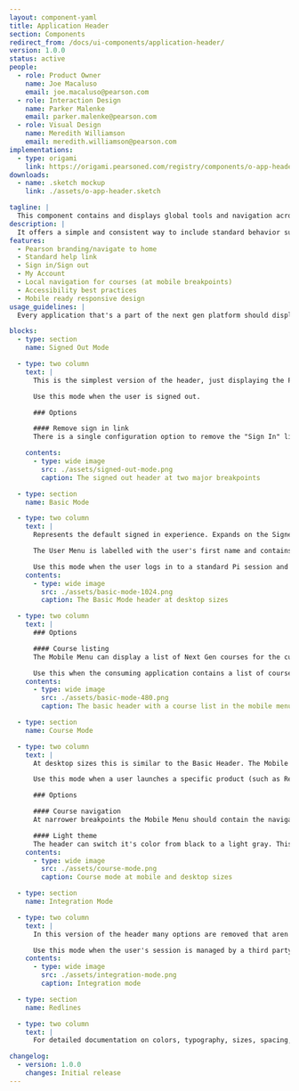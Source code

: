 ```yaml
---
layout: component-yaml
title: Application Header
section: Components
redirect_from: /docs/ui-components/application-header/
version: 1.0.0
status: active
people:
  - role: Product Owner
    name: Joe Macaluso
    email: joe.macaluso@pearson.com
  - role: Interaction Design
    name: Parker Malenke
    email: parker.malenke@pearson.com
  - role: Visual Design
    name: Meredith Williamson
    email: meredith.williamson@pearson.com
implementations:
  - type: origami
    link: https://origami.pearsoned.com/registry/components/o-app-header
downloads:
  - name: .sketch mockup
    link: ./assets/o-app-header.sketch

tagline: |
  This component contains and displays global tools and navigation across the next gen platform.
description: |
  It offers a simple and consistent way to include standard behavior such as sign in/sign out, help content, and global navigation. For courses, it will present local navigation at mobile breakpoints. The header can be presented in four different modes depending on the context it's in. A user's first interaction with the header will likely be the [Signed Out Mode](#anonymous-mode) which displays only the most basic information (usually including a sign in link). After signing in the [Basic Mode](#basic-mode) represents the 'default' header, offering functionality such as account management and sign out. Once the user launches a specific course the [Course Mode](#course-mode) adds a few features, most notably local navigation for mobile breakpoints. In situations where the user's session is managed by a third party (for example 3PL/LMS integration) the [Integration Mode](#focus-mode) will remove distracting/irrelevant navigation options.
features:
  - Pearson branding/navigate to home
  - Standard help link
  - Sign in/Sign out
  - My Account
  - Local navigation for courses (at mobile breakpoints)
  - Accessibility best practices
  - Mobile ready responsive design
usage_guidelines: |
  Every application that's a part of the next gen platform should display the relevant mode of this header in order to promote a consistent experience.

blocks:
  - type: section
    name: Signed Out Mode

  - type: two column
    text: |
      This is the simplest version of the header, just displaying the Pearson logo (with no link interaction), the help link, and (optionally) a Sign In link. The help link is designed to trigger the [Contextual Help component]().

      Use this mode when the user is signed out.

      ### Options

      #### Remove sign in link
      There is a single configuration option to remove the "Sign In" link. Use this option when displaying the sign in link in the header would be redundant (e.g. on the actual sign in page).

    contents:
      - type: wide image
        src: ./assets/signed-out-mode.png
        caption: The signed out header at two major breakpoints

  - type: section
    name: Basic Mode

  - type: two column
    text: |
      Represents the default signed in experience. Expands on the Signed Out Mode by making the Pearson Logo a home link (currently [www.console.pearson.com](http://console.pearson.com)) and including the *User Menu*.

      The User Menu is labelled with the user's first name and contains My Account and Sign Out options. At widths less than 768px it is condensed into the *Mobile Menu* which relabels the dropdown as "Menu" and extends it with a list of courses (if the consuming app has that information).

      Use this mode when the user logs in to a standard Pi session and needs a default header experience.
    contents:
      - type: wide image
        src: ./assets/basic-mode-1024.png
        caption: The Basic Mode header at desktop sizes

  - type: two column
    text: |
      ### Options

      #### Course listing
      The Mobile Menu can display a list of Next Gen courses for the current user. If the list is longer than five items in length it's truncated and a "See X more courses" item is added at the bottom.

      Use this when the consuming application contains a list of courses for the current user.
    contents:
      - type: wide image
        src: ./assets/basic-mode-480.png
        caption: The basic header with a course list in the mobile menu

  - type: section
    name: Course Mode

  - type: two column
    text: |
      At desktop sizes this is similar to the Basic Header. The Mobile Menu gains an "All Courses" link and any local navigation for the course. The Course Mode also offers the ability to enable a light theme.

      Use this mode when a user launches a specific product (such as Revel, Pearson Reader, etc.) with local navigation.

      ### Options

      #### Course navigation
      At narrower breakpoints the Mobile Menu should contain the navigation for the course. The title of the current course will head this section. Use this option when the course offers any high level local navigation options.

      #### Light theme
      The header can switch it's color from black to a light gray. This option should be used when the user is viewing a reading, assessment, or some other type of content which requires their complete focus.
    contents:
      - type: wide image
        src: ./assets/course-mode.png
        caption: Course mode at mobile and desktop sizes

  - type: section
    name: Integration Mode

  - type: two column
    text: |
      In this version of the header many options are removed that aren't relevant in cases where a user is linking their account to a 3rd party (e.g. BlackBoard, Canvas, or other LMSs). The Logo is no longer a link and the right side of the header only contains a help link.

      Use this mode when the user's session is managed by a third party and the user shouldn't have access to platform session features (e.g. sign out, My Account). Specifically, this applies to 3PL/LMS integration scenarios.
    contents:
      - type: wide image
        src: ./assets/integration-mode.png
        caption: Integration mode

  - type: section
    name: Redlines

  - type: two column
    text: |
      For detailed documentation on colors, typography, sizes, spacing, etc. please see the [redlines available here](./assets/redlines.zip).

changelog:
  - version: 1.0.0
    changes: Initial release
---
```

